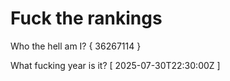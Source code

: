# Fuck the rankings

Who the hell am I?
{ 36267114 }

What fucking year is it?
[ 2025-07-30T22:30:00Z ]
